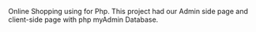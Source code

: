 Online Shopping using for Php. This project had our Admin side page and client-side page with php myAdmin Database.
